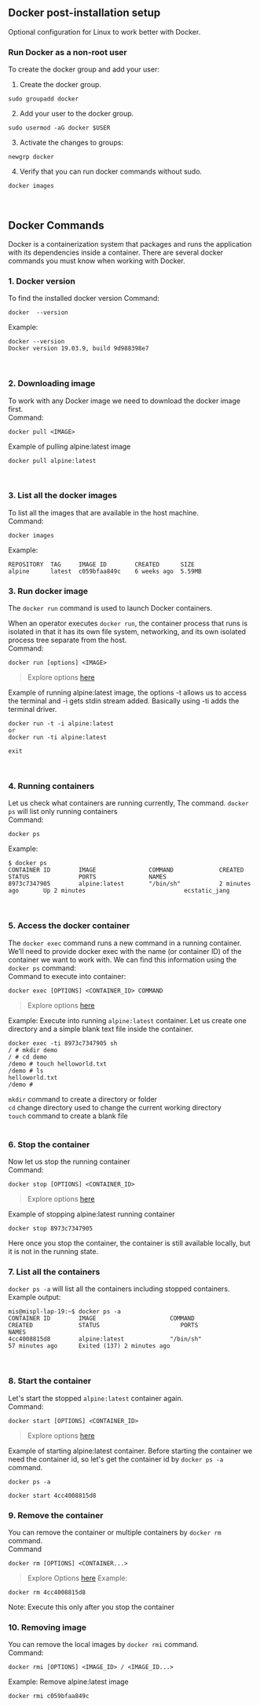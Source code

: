 ## Docker post-installation setup
Optional configuration for Linux to work better with Docker.

### Run Docker as a non-root user
To create the docker group and add your user:

1. Create the docker group.
```
sudo groupadd docker
```
2. Add your user to the docker group.
```
sudo usermod -aG docker $USER
```

3. Activate the changes to groups:
```
newgrp docker 
```
4. Verify that you can run docker commands without sudo.
```
docker images
```

<br />

## Docker Commands
Docker is a containerization system that packages and runs the application with its dependencies inside a container. 
There are several docker commands you must know when working with Docker.
### 1. Docker version
To find the installed docker version
Command:
```
docker  --version
``` 
Example:
```
docker --version
Docker version 19.03.9, build 9d988398e7
```

<br>

### 2. Downloading image
To work with any Docker image we need to download the docker image first.<br /> 
Command:
```
docker pull <IMAGE>
```
Example of pulling alpine:latest image
```
docker pull alpine:latest
```

<br>

### 3. List all the docker images
To list all the images that are available in the host machine.
<br />
Command:
```
docker images
```
Example:

```
REPOSITORY  TAG     IMAGE ID        CREATED      SIZE
alpine      latest  c059bfaa849c    6 weeks ago  5.59MB
```

### 3. Run docker image
The `docker run` command is used to launch Docker containers.

When an operator executes `docker run`, the container process that runs is isolated in that it has its own file system, networking, and its own isolated process tree separate from the host.
<br>
Command:
```
docker run [options] <IMAGE>
```
> Explore options [here](https://docs.docker.com/engine/reference/run/)


Example of running alpine:latest image, the options -t allows us to access the terminal and -i gets stdin stream added. Basically using -ti adds the terminal driver.
```
docker run -t -i alpine:latest
or
docker run -ti alpine:latest

exit
```

<br>

### 4. Running containers
Let us check what containers are running currently, The command. `docker ps` will list only running containers
<br>
Command:
```
docker ps
```
Example:
```
$ docker ps
CONTAINER ID        IMAGE               COMMAND             CREATED             STATUS              PORTS               NAMES
8973c7347905        alpine:latest       "/bin/sh"           2 minutes ago       Up 2 minutes                            ecstatic_jang
```
<br />

### 5. Access the docker container
The `docker exec` command runs a new command in a running container. We’ll need to provide docker exec with the 
name (or container ID) of the container we want to work with. We can find this information using the `docker ps` command:
<br />
Command to execute into container:
```
docker exec [OPTIONS] <CONTAINER_ID> COMMAND
```
> Explore options [here](https://docs.docker.com/engine/reference/commandline/exec/)

Example: Execute into running `alpine:latest` container. Let us create one directory and a simple blank text file 
inside the container.
```
docker exec -ti 8973c7347905 sh
/ # mkdir demo
/ # cd demo
/demo # touch helloworld.txt
/demo # ls
helloworld.txt
/demo # 
```
`mkdir` command to create a directory or folder<br />
`cd` change directory used to change the current working directory <br />
`touch` command to create a blank file<br />
<br />

### 6. Stop the container
Now let us stop the running container 
<br />
Command:
```
docker stop [OPTIONS] <CONTAINER_ID>
```
> Explore options [here](https://docs.docker.com/engine/reference/commandline/stop/)

Example of stopping alpine:latest running container
```
docker stop 8973c7347905
```
Here once you stop the container, the container is still available locally, but it is not in the running state.<br  />

### 7. List all the containers
`docker ps -a` will list all the containers including stopped containers.
<br/>
Example output:
```
mis@mispl-lap-19:~$ docker ps -a
CONTAINER ID        IMAGE                     COMMAND                  CREATED             STATUS                       PORTS                                                 NAMES
4cc4008815d8        alpine:latest             "/bin/sh"                57 minutes ago      Exited (137) 2 minutes ago
```

<br />

### 8. Start the container
Let's start the stopped `alpine:latest` container again.
<br />
Command:
```
docker start [OPTIONS] <CONTAINER_ID>
```
> Explore options [here](https://docs.docker.com/engine/reference/commandline/start/)


Example of starting alpine:latest container. Before starting the container we need the container id, 
so let's get the container id by `docker ps -a` command.
```
docker ps -a

docker start 4cc4008815d8
```

### 9. Remove the container 
You can remove the container or multiple containers by `docker rm` command.<br />
Command
```
docker rm [OPTIONS] <CONTAINER...>
```
> Explore Options [here](https://docs.docker.com/engine/reference/commandline/rm/)
Example:
```
docker rm 4cc4008815d8
```
Note: Execute this only after you stop the container
<br />

### 10. Removing image
You can remove the local images by `docker rmi` command.
<br />
Command:
```
docker rmi [OPTIONS] <IMAGE_ID> / <IMAGE_ID...>
```
Example: Remove alpine:latest image
```
docker rmi c059bfaa849c
```